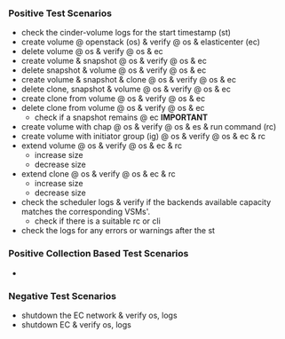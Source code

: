 
### Positive Test Scenarios
- check the cinder-volume logs for the start timestamp (st)
- create volume @ openstack (os) & verify @ os & elasticenter (ec)
- delete volume @ os & verify @ os & ec
- create volume & snapshot @ os & verify @ os & ec
- delete snapshot & volume @ os & verify @ os & ec
- create volume & snapshot & clone @ os & verify @ os & ec
- delete clone, snapshot & volume @ os & verify @ os & ec
- create clone from volume @ os & verify @ os & ec
- delete clone from volume @ os & verify @ os & ec
  - check if a snapshot remains @ ec <b> IMPORTANT </b>
- create volume with chap @ os & verify @ os & es & run command (rc)
- create volume with initiator group (ig) @ os & verify @ os & ec & rc
- extend volume @ os & verify @ os & ec & rc
  - increase size
  - decrease size
- extend clone @ os & verify @ os & ec & rc
  - increase size
  - decrease size
- check the scheduler logs & verify if the backends available capacity matches the corresponding VSMs'.
  - check if there is a suitable rc or cli
- check the logs for any errors or warnings after the st
  

### Positive Collection Based Test Scenarios
- 

### Negative Test Scenarios
- shutdown the EC network & verify os, logs
- shutdown EC & verify os, logs
